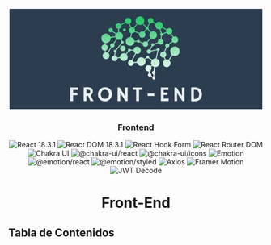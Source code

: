<p align="center">
  <img src="../FrontEnd/design/img/banner_frontend.webp" alt="banner frontend"/>
</p>

<div align="center">

### Frontend

![React 18.3.1](https://img.shields.io/badge/React%2018.3.1-20232A?logo=react&logoColor=61DAFB&color=20232A)
![React DOM 18.3.1](https://img.shields.io/badge/React%20DOM%2018.3.1-20232A?logo=react&logoColor=61DAFB&color=20232A)
![React Hook Form](https://img.shields.io/badge/React%20Hook%20Form-EC5990?logo=react&logoColor=white&color=EC5990)
![React Router DOM](https://img.shields.io/badge/React%20Router%20DOM-CA4245?logo=react-router&logoColor=white&color=CA4245)
![Chakra UI](https://img.shields.io/badge/Chakra%20UI-319795?logo=chakraui&logoColor=white&color=319795)
![@chakra-ui/react](https://img.shields.io/badge/%40chakra-ui%2Freact-319795?logo=chakraui&logoColor=white&color=319795)
![@chakra-ui/icons](https://img.shields.io/badge/%40chakra-ui%2Ficons-319795?logo=chakraui&logoColor=white&color=319795)
![Emotion](https://img.shields.io/badge/Emotion-DB7093?logo=emotion&logoColor=white&color=DB7093)
![@emotion/react](https://img.shields.io/badge/%40emotion%2Freact-DB7093?logo=emotion&logoColor=white&color=DB7093)
![@emotion/styled](https://img.shields.io/badge/%40emotion%2Fstyled-DB7093?logo=emotion&logoColor=white&color=DB7093)
![Axios](https://img.shields.io/badge/Axios-5A29E4?logo=axios&logoColor=white&color=5A29E4)
![Framer Motion](https://img.shields.io/badge/Framer%20Motion-00D084?logo=framer&logoColor=white&color=00D084)
![JWT Decode](https://img.shields.io/badge/JWT%20Decode-000000?logo=json-web-tokens&logoColor=white&color=000000)

</div>

<h1 align="center">Front-End</h1>

## Tabla de Contenidos